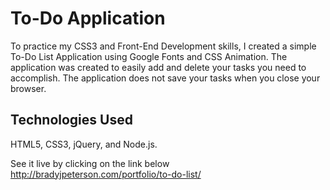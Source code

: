 # To-Do Application

To practice my CSS3 and Front-End Development skills, I created a simple To-Do List Application using Google Fonts and CSS Animation. The application was created to easily add and delete your tasks you need to accomplish. The application does not save your tasks when you close your browser.

## Technologies Used
HTML5, CSS3, jQuery, and Node.js.

See it live by clicking on the link below
http://bradyjpeterson.com/portfolio/to-do-list/
